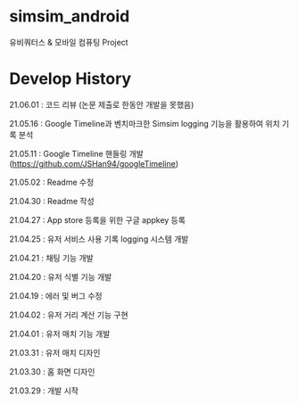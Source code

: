# simsim_android

유비쿼터스 & 모바일 컴퓨팅 Project

# Develop History

21.06.01 : 코드 리뷰 (논문 제출로 한동안 개발을 못했음)

21.05.16 : Google Timeline과 벤치마크한 Simsim logging 기능을 활용하여 위치 기록 분석  

21.05.11 : Google Timeline 핸들링 개발 (https://github.com/JSHan94/googleTimeline)

21.05.02 : Readme 수정

21.04.30 : Readme 작성

21.04.27 : App store 등록을 위한 구글 appkey 등록

21.04.25 : 유저 서비스 사용 기록 logging 시스템 개발

21.04.21 : 채팅 기능 개발

21.04.20 : 유저 식별 기능 개발 

21.04.19 : 에러 및 버그 수정

21.04.02 : 유저 거리 계산 기능 구현 

21.04.01 : 유저 매치 기능 개발 

21.03.31 : 유저 매치 디자인 

21.03.30 : 홈 화면 디자인

21.03.29 : 개발 시작
